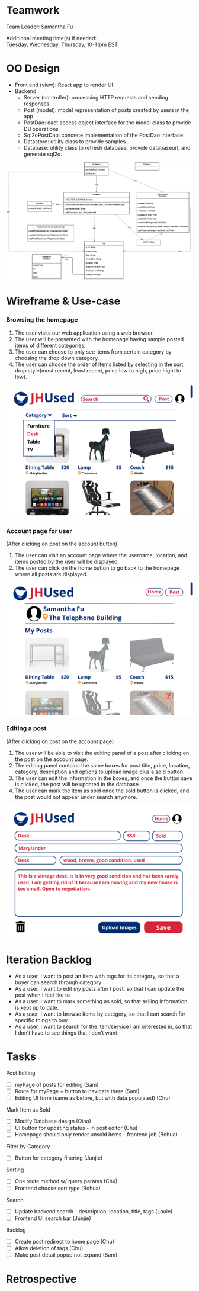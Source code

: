 # Teamwork  
Team Leader: Samantha Fu 

Additional meeting time(s) if needed:  
Tuesday, Wednesday, Thursday, 10-11pm EST

# OO Design  
* Front end (view): React app to render UI
* Backend
  * Server (controller): processing HTTP requests and sending responses
  * Post (model): model representation of posts created by users in the app
  * PostDao: dact access object interface for the model class to provide DB operations
  * Sql2oPostDao: concrete implementation of the PostDao interface 
  * Datastore: utility class to provide samples.
  * Database: utility class to refresh database, provide databaseurl, and generate sql2o.

![](../assets/UML/UML-iteration2.png)

# Wireframe & Use-case  

### Browsing the homepage
1. The user visits our web application using a web browser.
2. The user will be presented with the homepage having sample posted items of different categories.
3. The user can choose to only see items from certain category by choosing the drop down category.
4. The user can choose the order of items listed by selecting in the sort drop style(most recent, least recent, price low to high, price hight to low).

![](../assets/Wireframe/Wireframe-home-iteration2.png)

### Account page for user
(After clicking on post on the account button)
1. The user can visit an account page where the username, location, and items posted by the user will be displayed.
2. The user can click on the home button to go back to the homepage where all posts are displayed.

![](../assets/Wireframe/Wireframe-myPosts-iteration2.png)

### Editing a post
(After clicking on post on the account page)
1. The user will be able to visit the editing panel of a post after clicking on the post on the account page.
2. The editing panel contains the same boxes for post title, price, location, category, description and options to upload image plus a sold button.
3. The user can edit the information in the boxes, and once the button save is clicked, the post will be updated in the database.
4. The user can mark the item as sold once the sold button is clicked, and the post would not appear under search anymore.

![](../assets/Wireframe/Wireframe-editPost-iteration2.png)


# Iteration Backlog  
* As a user, I want to post an item with tags for its category, so that a buyer can search through category  
* As a user, I want to edit my posts after I post, so that I can update the post when I feel like to  
* As a user, I want to mark something as sold, so that selling information is kept up to date.  
* As a user, I want to browse items by category, so that I can search for specific things to buy.  
* As a user, I want to search for the item/service I am interested in, so that I don’t have to see things that I don’t want 

# Tasks  
Post Editing
- [ ] myPage of posts for editing (Sam)
- [ ] Route for myPage + button to navigate there (Sam)
- [ ] Editing UI form (same as before, but with data populated) (Chu)

Mark Item as Sold
- [ ] Modify Database design (Qiao)
- [ ] UI button for updating status - in post editor (Chu)
- [ ] Homepage should only render unsold items - frontend job (Bohua)

Filter by Category
- [ ] Button for category filtering (Junjie)

Sorting
- [ ] One route method w/ query params (Chu)
- [ ] Frontend choose sort type (Bohua)

Search
- [ ] Update backend search - description, location, title, tags (Louie)
- [ ] Frontend UI search bar (Junjie)

Backlog 
- [ ] Create post redirect to home page (Chu)
- [ ] Allow deletion of tags (Chu)
- [ ] Make post detail popup not expand (Sam)

# Retrospective  

